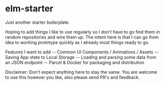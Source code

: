 # elm-starter

Just another starter boilerplate.

Hoping to add things I like to use regularly so I don't have to go find them in random repositories and wire them up. The intent here is that I can go from idea to working prototype quickly as I already most things ready to go.

Features I want to add
-- Common UI Components / Animations / Assets
-- Saving App state to Local Storage
-- Loading and parsing some data from an JSON endpoint
-- Parcel & Docker for packaging and distribution  

Disclaimer: Don't expect anything here to stay the same. You are welcome to use this however you like, also please send PR's and feedback.

